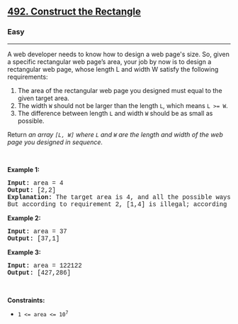 <h2><a href="https://leetcode.com/problems/construct-the-rectangle/">492. Construct the Rectangle</a></h2><h3>Easy</h3><hr><div><p>A web developer needs to know how to design a web page's size. So, given a specific rectangular web page’s area, your job by now is to design a rectangular web page, whose length L and width W satisfy the following requirements:</p>

<ol>
	<li>The area of the rectangular web page you designed must equal to the given target area.</li>
	<li>The width <code style="font-family: monospace, Bangla141, sans-serif;">W</code> should not be larger than the length <code style="font-family: monospace, Bangla141, sans-serif;">L</code>, which means <code style="font-family: monospace, Bangla141, sans-serif;">L &gt;= W</code>.</li>
	<li>The difference between length <code style="font-family: monospace, Bangla141, sans-serif;">L</code> and width <code style="font-family: monospace, Bangla141, sans-serif;">W</code> should be as small as possible.</li>
</ol>

<p>Return <em>an array <code style="font-family: monospace, Bangla141, sans-serif;">[L, W]</code> where <code style="font-family: monospace, Bangla141, sans-serif;">L</code> and <code style="font-family: monospace, Bangla141, sans-serif;">W</code> are the length and width of the&nbsp;web page you designed in sequence.</em></p>

<p>&nbsp;</p>
<p><strong class="example">Example 1:</strong></p>

<pre style="font-family: SFMono-Regular, Consolas, &quot;Liberation Mono&quot;, Menlo, Courier, monospace, Bangla141, sans-serif;"><strong>Input:</strong> area = 4
<strong>Output:</strong> [2,2]
<strong>Explanation:</strong> The target area is 4, and all the possible ways to construct it are [1,4], [2,2], [4,1]. 
But according to requirement 2, [1,4] is illegal; according to requirement 3,  [4,1] is not optimal compared to [2,2]. So the length L is 2, and the width W is 2.
</pre>

<p><strong class="example">Example 2:</strong></p>

<pre style="font-family: SFMono-Regular, Consolas, &quot;Liberation Mono&quot;, Menlo, Courier, monospace, Bangla141, sans-serif;"><strong>Input:</strong> area = 37
<strong>Output:</strong> [37,1]
</pre>

<p><strong class="example">Example 3:</strong></p>

<pre style="font-family: SFMono-Regular, Consolas, &quot;Liberation Mono&quot;, Menlo, Courier, monospace, Bangla141, sans-serif;"><strong>Input:</strong> area = 122122
<strong>Output:</strong> [427,286]
</pre>

<p>&nbsp;</p>
<p><strong>Constraints:</strong></p>

<ul>
	<li><code style="font-family: monospace, Bangla141, sans-serif;">1 &lt;= area &lt;= 10<sup>7</sup></code></li>
</ul>
</div>